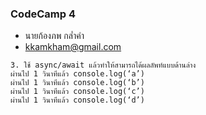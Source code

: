 ### CodeCamp 4

- นายก้องภพ กล่ำคำ
- kkamkham@gmail.com

```
3. ใช้ async/await แล้วทำให้สามารถได้ผลลัพท์แบบด้านล่าง
ผ่านไป 1 วินาทีแล้ว console.log(‘a’)
ผ่านไป 1 วินาทีแล้ว console.log(‘b’)
ผ่านไป 1 วินาทีแล้ว console.log(‘c’)
ผ่านไป 1 วินาทีแล้ว console.log(‘d’)

```
